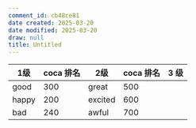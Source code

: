 ```yaml
---
comment_id: cb48ce81
date created: 2025-03-20
date modified: 2025-03-20
draw: null
title: Untitled
---
```

| 1级    | coca 排名 | 2级      | coca 排名 | 3 级 |
| ----- | ------- | ------- | ------- | --- |
| good  | 300     | great   | 500     |     |
| happy | 200     | excited | 600     |     |
| bad   | 240     | awful   | 700     |     |
